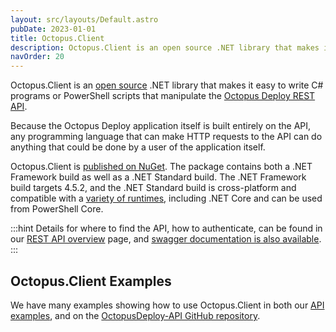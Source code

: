```yaml
---
layout: src/layouts/Default.astro
pubDate: 2023-01-01
title: Octopus.Client
description: Octopus.Client is an open source .NET library that makes it easy to write C# programs that interact with the Octopus Deploy REST API.
navOrder: 20
---
```


Octopus.Client is an [open source](https://github.com/OctopusDeploy/OctopusClients) .NET library that makes it easy to write C# programs or PowerShell scripts that manipulate the [Octopus Deploy REST API](/docs/octopus-rest-api/index.md).

Because the Octopus Deploy application itself is built entirely on the API, any programming language that can make HTTP requests to the API can do anything that could be done by a user of the application itself.

Octopus.Client is [published on NuGet](https://www.nuget.org/packages/Octopus.Client). The package contains both a .NET Framework build as well as a .NET Standard build. The .NET Framework build targets 4.5.2, and the .NET Standard build is cross-platform and compatible with a [variety of runtimes](https://docs.microsoft.com/en-us/dotnet/articles/standard/library), including .NET Core and can be used from PowerShell Core.

:::hint
Details for where to find the API, how to authenticate, can be found in our [REST API overview](/docs/octopus-rest-api/index.md) page, and [swagger documentation is also available](https://demo.octopus.app/swaggerui/index.html).
:::

## Octopus.Client Examples

We have many examples showing how to use Octopus.Client in both our [API examples](/docs/octopus-rest-api/examples/index.md), and on the [OctopusDeploy-API GitHub repository](https://github.com/OctopusDeploy/OctopusDeploy-Api/tree/master/Octopus.Client).

